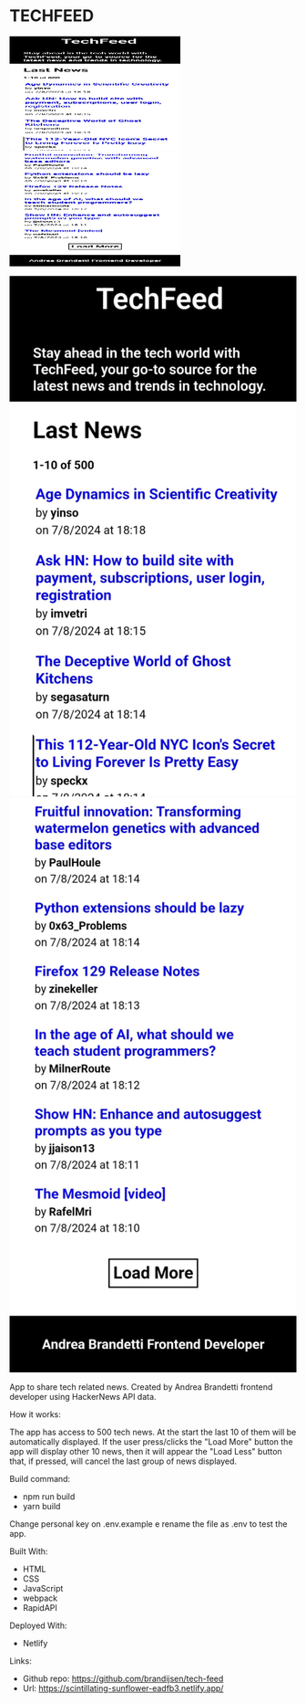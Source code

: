 # TECHFEED

<img src="./src/assets/images/readmePhoto1.jpg" alt="tech feed image 1" width="300" height="200"/>
<img src="./src/assets/images/readmePhoto2.jpg" alt="tech feed image 2" width="300" height="200"/>

![TechFeed image 1](./src/assets/images/readmePhoto1.jpg)
![TechFeed image 2](./src/assets/images/readmePhoto2.jpg)

App to share tech related news. Created by Andrea Brandetti frontend developer using HackerNews API data.

How it works:

The app has access to 500 tech news. At the start the last 10 of them will be automatically displayed. If the user press/clicks the "Load More" button the app will display other 10 news, then it will appear the "Load Less" button that, if pressed, will cancel the last group of news displayed.

Build command:

- npm run build
- yarn build

Change personal key on .env.example e rename the file as .env to test the app.

Built With:

- HTML
- CSS
- JavaScript
- webpack
- RapidAPI

Deployed With:

- Netlify

Links:

- Github repo: https://github.com/brandijsen/tech-feed
- Url: https://scintillating-sunflower-eadfb3.netlify.app/
